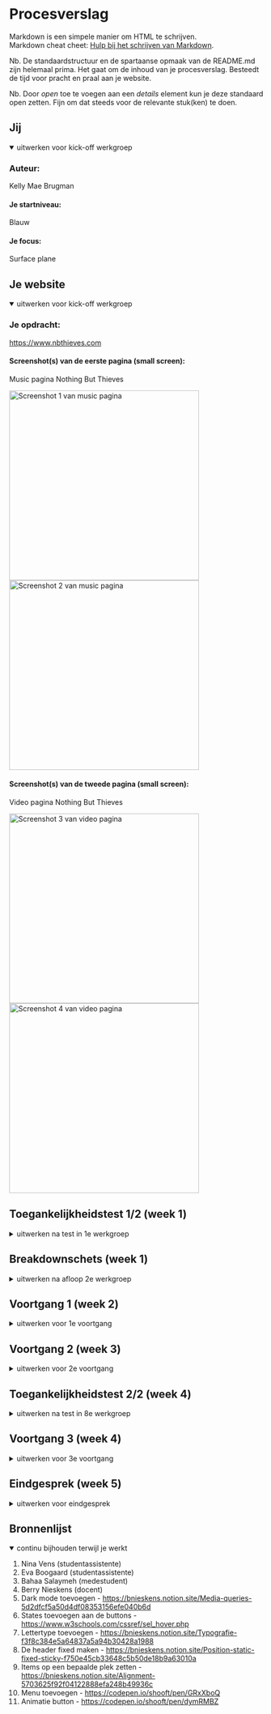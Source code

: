 # Procesverslag
Markdown is een simpele manier om HTML te schrijven.  
Markdown cheat cheet: [Hulp bij het schrijven van Markdown](https://github.com/adam-p/markdown-here/wiki/Markdown-Cheatsheet).

Nb. De standaardstructuur en de spartaanse opmaak van de README.md zijn helemaal prima. Het gaat om de inhoud van je procesverslag. Besteedt de tijd voor pracht en praal aan je website.

Nb. Door *open* toe te voegen aan een *details* element kun je deze standaard open zetten. Fijn om dat steeds voor de relevante stuk(ken) te doen.


## Jij

<details open>
  <summary>uitwerken voor kick-off werkgroep</summary>

  ### Auteur:
Kelly Mae Brugman
  #### Je startniveau:
Blauw
  #### Je focus:
Surface plane 
</details>


## Je website

<details open>
  <summary>uitwerken voor kick-off werkgroep</summary>

  ### Je opdracht:
https://www.nbthieves.com

  #### Screenshot(s) van de eerste pagina (small screen): 
  Music pagina Nothing But Thieves 

  <img src="readme-images/sc1.png" width="375px" alt="Screenshot 1 van music pagina">
  <img src="readme-images/sc2.png" width="375px" alt="Screenshot 2 van music pagina">

  #### Screenshot(s) van de tweede pagina (small screen):
  Video pagina Nothing But Thieves

  <img src="readme-images/sc3.png" width="375px" alt="Screenshot 3 van video pagina">
  <img src="readme-images/sc4.png" width="375px" alt="Screenshot 4 van video pagina">
 
</details>



## Toegankelijkheidstest 1/2 (week 1)

<details>
  <summary>uitwerken na test in 1e werkgroep</summary>

  ### Bevindingen
  Lijst met je bevindingen die in de test naar voren kwamen:

  #### Screenreader
  Wanneer de de screenreader aanzet krijg je als eerst dit in beeld te zien:
  <img src="readme-images/sc_screenreader_1.png" width="375px" alt="Screen reader melding">
  En wanneer je hier overheen tabt ga je gelijk van de hele website af en gaat hij tabben naar andere dingen die ook in beeld zijn.
  Dit is niet handig omdat je eerst op die knop moet klikken om verder te gaan in de website.

  #### Muis en Toetsenbord 
  Wanneer je met je pijltje naar beneden klikt dan gebeurt er een soort glitch. Hij doet namelijk alsof hij naar beneden wilt maar schiet gelijk daarna weer naarboven toe.
  Verder gebeurt er helemaal niets als je gaat tabben zonder de screenreader aan.

  #### Motoriek (shocks, elastiekjes)
  Hier hebben we in de eerste week nog niets mee gedaan.

  #### Visueel (brillen, contrast, kleurenblind, dark/light). 
  Wanneer je de website op darkmode zet gebeurt er precies niks. Die is dus niet gemaakt. Dit is iets wat ik zou kunnen toevoegen om de website toegankelijker te maken.

</details>



## Breakdownschets (week 1)

<details>
  <summary>uitwerken na afloop 2e werkgroep</summary>

  ### de video pagina: 
  <img src="readme-images/schets_video.png" width="375px" alt="Breakdownschets van de videopagina">

  ### de music pagina: 
  <img src="readme-images/schets_music.png" width="375px" alt="Breakdownschets van de musicpagina">

</details>


## Voortgang 1 (week 2)

<details>
  <summary>uitwerken voor 1e voortgang</summary>

  ### Stand van zaken
  hier dit ging goed & dit was lastig (neem ook screenshots op van delen van je website en code)


  ### Agenda voor meeting
  samen met je groepje opstellen

  | student 1 - Lizzy| student 2 - Bahaa  | student 3 - Kelly Mae 
  | ---              | ---                | ---                   
  | dit bespreken    | en dit             | Hoe kan ik een video toevoegen in mijn html?       
  | en dat ook nog   | dit als er tijd is | Waarom linkt mijn css niet op beide pagina's?
  | ...              | ...                | Hoe zorg ik ervoor dat mijn header als hamburgermenu krijg?

  ### Verslag van meeting
  hier na afloop snel de uitkomsten van de meeting vastleggen

  - Nina heeft mij geholpen met het toevoegen van een video in mijn website.

</details>





## Voortgang 2 (week 3)

<details>
  <summary>uitwerken voor 2e voortgang</summary>

  ### Stand van zaken
  Tijdens deze voortgang heb ik mijn website laten zien aan de docent waarop hij mij feedback kon geven.
  Hier hebben wij besproken hoe ver ik was en wat ik nog moet doen.

  Er waren een aantal dingen die niet lukten bij mij waar ik hulp om heb gevraagd zoals bijvoorbeeld de menubalk die zich heel raar gedraagde.
  Ook had ik een vraag over hoe ik de footer zou moeten maken. (hoe moet de opmaak eruit zien in de html, hoe moet ik het maken)

  ### Verslag van meeting
  Aan het einde van het gesprek wist ik weer een beetje welke kant ik op moet gaan als het gaat om voortgang en welke dingen er sowiezo nog moeten gebeuren om een voldoende te halen.

  Hierna heeft Eva (studentassistent) mij ook nog geholpen met een paar kleine dingen.

</details>





## Toegankelijkheidstest 2/2 (week 4)

<details>
  <summary>uitwerken na test in 8e werkgroep</summary>

  ### Bevindingen
  Lijst met je bevindingen die in de test naar voren kwamen (geef ook aan wat er verbeterd is):

  #### Screenreader
  Door voor de tweede keer met de screenreader door de pagina heen te gaan ben ik achter een aantal dingen gekomen.
  Bij het navigeren door de music pagina heen stopt hij bij elk visueel onderdeel. Hij noemt zelfs de streepjes op waar je langs komt, dit is natuurlijk niet heel erg handig.

  #### Muis en Toetsenbord 
  Iets wat mij hier heel erg opviel is dat je niet door het menu heen kan tabben. Hij skipt het volledig en je kunt ze niet selecteren. Dit is iets wat ik zeker wil gaan toevoegen want op deze manier maak je het een stuk toegankelijker.

  #### Motoriek (shocks, elastiekjes)
  <img src="readme-images/schock_test.jpeg" width="375px" alt="Schock test">
  Tijdens het doen van de schocktest kwam ik heel eerlijk gezegd niet achter heel veel nieuwe dingen. Wel dat het irritant is als het gaat om navigeren maar dat is meer dan normaal denk ik dan maar. Je kan hier niet heel veel aan veranderen ben ik bang want je kunt de knoppen wel heel groot gaan maken maar dat heeft natuurlijk niet zoveel zin want dan ziet de hele website er niet meer uit en is de navigatie ook niet echt verantwoord meer.

  #### Visueel (brillen, contrast, kleurenblind, dark/light). 
  We hebben veel met brillen kunnen doen om te kijken wat er gebeurd als je visueel beperkt bent. En iets waar ik achter ben gekomen is dat het best slim is om een dark mode toe te voegen. dit om het contrast te vergroten en voor mensen die gevoelig zijn voor licht. Want de website van zichzelf is heel erg wit en fel, dus om die reden kun je het best wat donkerder maken.

</details>


## Voortgang 3 (week 4)

<details>
  <summary>uitwerken voor 3e voortgang</summary>

  ### Stand van zaken
  Tijdens de derde voortgang moesten wij weer de site laten zien op het grote scherm om de laatste paar dingen af te spreken van wat er nog moet gebeuren om het te laten voldoen aan de surface plane en hoe ik het nog toegankelijker kan maken.

  Hierbij hebben wij afgesproken om de volgende dingen van de surface plane toe te voegen:
  - Menu tab baar maken
  - Animatie in het menu
  - Dark mode
  - Hover op de button
  - Fixed header

  ### Verslag van meeting
  Na afloop kwam het er op neer dat ik goed opweg ben maar dat er nog een aantal dingen moeten gebeuren als het gaat om styling en toegankelijkheid.

</details>





## Eindgesprek (week 5)

<details>
  <summary>uitwerken voor eindgesprek</summary>

  ### Je uitkomst - karakteristiek screenshots:
  <img src="readme-images/sc_eigen_1.png" width="375px" alt="Eigen pagina deel 1">
  <img src="readme-images/sc_eigen_2.png" width="375px" alt="Eigen pagina deel 2">
  <img src="readme-images/sc_eigen_3.png" width="375px" alt="Eigen pagina deel 3">
  <img src="readme-images/sc_eigen_4.png" width="375px" alt="Eigen pagina deel 4">

  ### Dit ging goed/Heb ik geleerd: 
  Ik heb dit blok heel erg veel geleerd:
  Door de lessen is er weer heel veel terug gekomen van vorig jaar en heb ik ook veel dingen erbij geleerd. 
  Het was fijn om een website na te kunnen maken omdat je zo niet op de content hoeft te letten.
  Dit zijn een aantal dingen die ik heb geleerd tijdens dit vak door de lessen en door de studentassistenten:
  - Het toevoegen van een video met een thumbnail
  - Het laten afspelen van een video door er op te klikken, en ook weer op pauze te zetten
  - Het maken van een menu
  - Het maken van een animatie die veranderd door er op te klikken
  - Het maken van een dark mode
  - het gebruik maken van nth-of-type om bepaalde dingen aan te spreken zonder classes te gebruiken

  ### Dit was lastig/Is niet gelukt:
  Er waren heel erg veel dingen die ik lastig vond. Alle dingen hierboven waren ook niet gelukt al had ik niet de hulp gekregen van de docent, en van de twee studentassistenten. Ook mijn klasgenoten waren heel erg behulpzaam waardoor het soms voelde als een groepsproject omdat ik niet alles zelf heb geschreven. Maar ondanks dat ik niet alles zelf heb geschreven, kan ik het grootste deel wel uitleggen en ik snap wat er staat. En ik denk dat dit het belangrijkste van het vak was.

</details>

## Bronnenlijst

<details open>
  <summary>continu bijhouden terwijl je werkt</summary>

  1. Nina Vens (studentassistente)
  2. Eva Boogaard (studentassistente)
  3. Bahaa Salaymeh (medestudent)
  4. Berry Nieskens (docent)
  5. Dark mode toevoegen - https://bnieskens.notion.site/Media-queries-5d2dfcf5a50d4df08353156efe040b6d
  6. States toevoegen aan de buttons - https://www.w3schools.com/cssref/sel_hover.php
  7. Lettertype toevoegen - https://bnieskens.notion.site/Typografie-f3f8c384e5a64837a5a94b30428a1988
  8. De header fixed maken - https://bnieskens.notion.site/Position-static-fixed-sticky-f750e45cb33648c5b50de18b9a63010a
  9. Items op een bepaalde plek zetten - https://bnieskens.notion.site/Alignment-5703625f92f04122888efa248b49936c
  10. Menu toevoegen - https://codepen.io/shooft/pen/GRxXboQ
  11. Animatie button - https://codepen.io/shooft/pen/dymRMBZ

</details>
